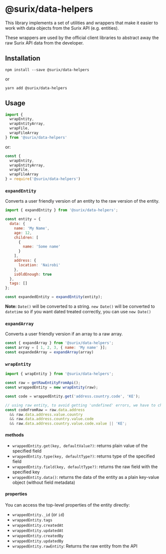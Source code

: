 # @surix/data-helpers

This library implements a set of utilities and wrappers that make it easier to work with data objects from the Surix API (e.g. entities).

These wrappers are used by the official client libraries to abstract away the raw Surix API data from the developer.

## Installation

```
npm install --save @surix/data-helpers
```

or

```
yarn add @surix/data-helpers
```

## Usage

```javascript
import { 
  wrapEntity,
  wrapEntityArray,
  wrapFile,
  wrapFileArray
} from '@surix/data-helpers'
```
or:

```javascript
const {
  wrapEntity,
  wrapEntityArray,
  wrapFile,
  wrapFileArray
} = require('@surix/data-helpers')
```

### `expandEntity`

Converts a user friendly version of an entity to the raw version of the entity.
```javascript
import { expandEntity } from '@surix/data-helpers';

const entity = {
  data: {
    name: 'My Name',
    age: 12,
    children: [
      {
        name: 'Some name'
      }
    ],
    address: {
      location: 'Nairobi'
    },
    isOldEnough: true
  },
  tags: []
};

const expandedEntity = expandEntity(entity);
```

**Note:** `Date()` will be converted to a string. `new Date()` will be converted to `datetime` so if you want dated treated correctly, you can use `new Date()`

### `expandArray`

Converts a user friendly version if an array to a raw array.
```javascript
const { expandArray } from '@surix/data-helpers';
const array = [ 1, 2, 3, { name: 'My name' }];
const expandedArray = expandArray(array)
```
### `wrapEntity`

```javascript
import { wrapEntity } from '@surix/data-helpers';

const raw = getRawEntityFromApi();
const wrappedEntity = new wrapEntity(raw);

const code = wrappedEntity.get('address.country.code', 'KE');

// using raw entity, to avoid getting 'undefined' errors, we have to check whether each field exists
const codeFromRaw = raw.data.address
  && raw.data.address.value.country
  && raw.data.address.country.value.code
  && raw.data.address.country.value.code.value || 'KE';
```

#### methods

- `wrappedEntity.get(key, defaultValue?)`: returns plain value of the specified field
- `wrappedEntity.type(key, defaultType?)`: returns type of the specified field
- `wrappedEntity.field(key, defaultType?)`: returns the raw field with the specified key
- `wrappedEntity.data()`: returns the data of the entity as a plain key-value object (without field metadata)

#### properties
You can access the top-level properties of the entity directly:
- `wrappedEntity._id` (or `id`)
- `wrappedEntity.tags`
- `wrappedEntity.createdAt`
- `wrappedEntity.updatedAt`
- `wrappedEntity.createdBy`
- `wrappedEntity.updatedBy`
- `wrappedEntity.rawEntity`: Returns the raw entity from the API